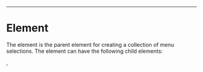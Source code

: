 

---

# Element

The <menubar> element is the parent element for creating a collection of menu selections. The element can have the following child elements:

<menuitem> , <script>

The <menubar> element has the following attributes:

- • id = ID

- • showimages = true | false

- • withdraw = true | false